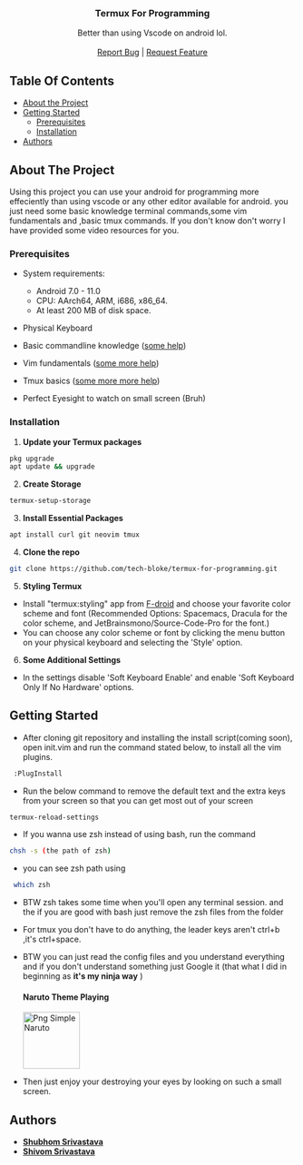 <br/>
<p align="center">
  <h3 align="center">Termux For Programming</h3>
  <p align="center">
    Better than using Vscode on android lol.
    <br/>
    <br/>
    <a href="https://github.com//Termux For Programming/issues">Report Bug</a>
    |
    <a href="https://github.com//Termux For Programming/issues">Request Feature</a>
  </p>
</p>



## Table Of Contents

* [About the Project](#about-the-project)
* [Getting Started](#getting-started)
  * [Prerequisites](#prerequisites)
  * [Installation](#installation)
* [Authors](#authors)

## About The Project

Using this project you can use your android for programming more effeciently than using vscode or any other editor available for android.
you just need some basic knowledge terminal commands,some vim fundamentals and ,basic tmux commands. If you don't know don't worry I have provided some video resources for you.

### Prerequisites

* System requirements:
   * Android 7.0 - 11.0
   * CPU: AArch64, ARM, i686, x86_64.
   * At least 200 MB of disk space.

* Physical Keyboard

* Basic commandline knowledge (<a href="https://www.youtube.com/watch?v=W4gE8k2RE_s">some help</a>)

* Vim fundamentals (<a href="https://youtube.com/playlist?list=PL3cu45aM3C2DJVGfCjSBB1yD9YkC7q27-">some more help</a>)

* Tmux basics (<a href="https://www.youtube.com/watch?v=NZO8KjNbwJk">some more more help</a>)

* Perfect Eyesight to watch on small screen (Bruh)

### Installation

1. **Update your Termux packages**

```sh
pkg upgrade
apt update && upgrade
```
2. **Create Storage**

```sh
termux-setup-storage
```
3. **Install Essential Packages**

```sh
apt install curl git neovim tmux 
```

4. **Clone the repo**

```sh
git clone https://github.com/tech-bloke/termux-for-programming.git
```

5. **Styling Termux**

 * Install "termux:styling" app from [F-droid](https://f-droid.org/en/packages/com.termux.styling/ "F-droid") and choose your favorite color     scheme and font (Recommended Options: Spacemacs, Dracula for the color scheme, and JetBrainsmono/Source-Code-Pro for the font.)
 * You can choose any color scheme or font by clicking the menu button on your physical keyboard and selecting the 'Style' option.

6. **Some Additional Settings**

- In the settings disable 'Soft Keyboard Enable' and enable 'Soft Keyboard Only If No Hardware' options. 

## Getting Started

* After cloning git repository and installing the install script(coming soon), open init.vim and run the command stated below, to install all the vim plugins.
```sh
 :PlugInstall
```

 * Run the below command to remove the default text and the extra keys from your screen so that you can get most out of your screen

 ```sh
 termux-reload-settings
```

* If you wanna use zsh instead of using bash, run the command
 ```sh
 chsh -s (the path of zsh)
```
  * you can see zsh path using
```sh
 which zsh
 ```
   * BTW zsh takes some time when you'll open any terminal session. and the if you are good with bash just remove the zsh files from the folder
 * For tmux you don't have to do anything, the leader keys aren't ctrl+b ,it's ctrl+space. 

 * BTW you can just read the config files and you understand everything and if you don't understand something just Google it (that what I did in beginning as **it's my ninja way** )
 
     <h4 align="left"> Naruto Theme Playing </h4>
    <a href="https://www.freeiconspng.com/img/14693" title="Image from freeiconspng.com"><img src="https://www.freeiconspng.com/uploads/naruto-icon-16.png" width="100" alt="Png Simple Naruto" /></a>
* Then just enjoy your destroying your eyes by looking on such a small screen.

## Authors

*  **[Shubhom Srivastava](https://github.com/tech-bloke)**
*  **[Shivom Srivastava](https://github.com/Guchii)**
